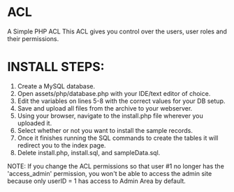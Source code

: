 ACL
===

A Simple PHP ACL
This ACL gives you control over the users, user roles and their permissions.

INSTALL STEPS:
===

1. Create a MySQL database.
2. Open assets/php/database.php with your IDE/text editor of choice.
3. Edit the variables on lines 5-8 with the correct values for your DB setup.
4. Save and upload all files from the archive to your webserver.
5. Using your browser, navigate to the install.php file wherever you uploaded it.
6. Select whether or not you want to install the sample records.
7. Once it finishes running the SQL commands to create the tables it will redirect you to the index page.
8. Delete install.php, install.sql, and sampleData.sql.

NOTE: If you change the ACL permissions so that user #1 no longer has the 'access_admin' permission,
you won't be able to access the admin site because only userID = 1 has access to Admin Area by default.